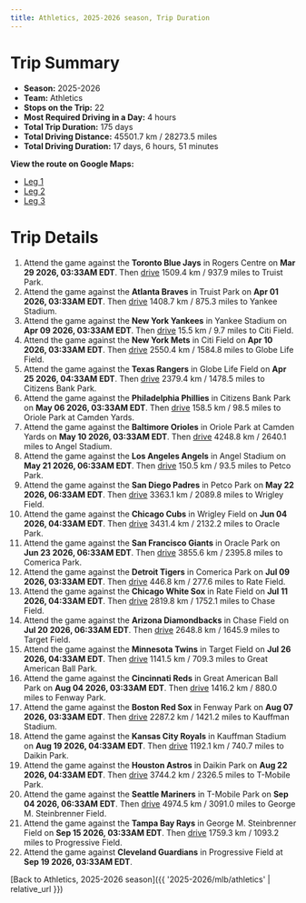 ```yaml
---
title: Athletics, 2025-2026 season, Trip Duration
---
```


# Trip Summary
- **Season:** 2025-2026
- **Team:** Athletics
- **Stops on the Trip:** 22
- **Most Required Driving in a Day:** 4 hours
- **Total Trip Duration:** 175 days
- **Total Driving Distance:** 45501.7 km / 28273.5 miles
- **Total Driving Duration:** 17 days, 6 hours, 51 minutes

**View the route on Google Maps:**
- [Leg 1](https://www.google.com/maps/dir/Rogers+Centre+Toronto/Truist+Park+Atlanta/Yankee+Stadium+Bronx/Citi+Field+Flushing/Globe+Life+Field+Arlington/Citizens+Bank+Park+Philadelphia/Oriole+Park+at+Camden+Yards+Baltimore/Angel+Stadium+Anaheim/Petco+Park+San+Diego/Wrigley+Field+Chicago)
- [Leg 2](https://www.google.com/maps/dir/Wrigley+Field+Chicago/Oracle+Park+San+Francisco/Comerica+Park+Detroit/Rate+Field+Chicago/Chase+Field+Phoenix/Target+Field+Minneapolis/Great+American+Ball+Park+Cincinnati/Fenway+Park+Boston/Kauffman+Stadium+Kansas+City/Daikin+Park+Houston)
- [Leg 3](https://www.google.com/maps/dir/Daikin+Park+Houston/T-Mobile+Park+Seattle/George+M.+Steinbrenner+Field+Tampa/Progressive+Field+Cleveland)

# Trip Details
1. Attend the game against the **Toronto Blue Jays** in Rogers Centre on **Mar 29 2026, 03:33AM EDT**. Then [drive](https://www.google.com/maps/dir/Rogers+Centre+Toronto/Truist+Park+Atlanta) 1509.4 km / 937.9 miles to Truist Park.
2. Attend the game against the **Atlanta Braves** in Truist Park on **Apr 01 2026, 03:33AM EDT**. Then [drive](https://www.google.com/maps/dir/Truist+Park+Atlanta/Yankee+Stadium+Bronx) 1408.7 km / 875.3 miles to Yankee Stadium.
3. Attend the game against the **New York Yankees** in Yankee Stadium on **Apr 09 2026, 03:33AM EDT**. Then [drive](https://www.google.com/maps/dir/Yankee+Stadium+Bronx/Citi+Field+Flushing) 15.5 km / 9.7 miles to Citi Field.
4. Attend the game against the **New York Mets** in Citi Field on **Apr 10 2026, 03:33AM EDT**. Then [drive](https://www.google.com/maps/dir/Citi+Field+Flushing/Globe+Life+Field+Arlington) 2550.4 km / 1584.8 miles to Globe Life Field.
5. Attend the game against the **Texas Rangers** in Globe Life Field on **Apr 25 2026, 04:33AM EDT**. Then [drive](https://www.google.com/maps/dir/Globe+Life+Field+Arlington/Citizens+Bank+Park+Philadelphia) 2379.4 km / 1478.5 miles to Citizens Bank Park.
6. Attend the game against the **Philadelphia Phillies** in Citizens Bank Park on **May 06 2026, 03:33AM EDT**. Then [drive](https://www.google.com/maps/dir/Citizens+Bank+Park+Philadelphia/Oriole+Park+at+Camden+Yards+Baltimore) 158.5 km / 98.5 miles to Oriole Park at Camden Yards.
7. Attend the game against the **Baltimore Orioles** in Oriole Park at Camden Yards on **May 10 2026, 03:33AM EDT**. Then [drive](https://www.google.com/maps/dir/Oriole+Park+at+Camden+Yards+Baltimore/Angel+Stadium+Anaheim) 4248.8 km / 2640.1 miles to Angel Stadium.
8. Attend the game against the **Los Angeles Angels** in Angel Stadium on **May 21 2026, 06:33AM EDT**. Then [drive](https://www.google.com/maps/dir/Angel+Stadium+Anaheim/Petco+Park+San+Diego) 150.5 km / 93.5 miles to Petco Park.
9. Attend the game against the **San Diego Padres** in Petco Park on **May 22 2026, 06:33AM EDT**. Then [drive](https://www.google.com/maps/dir/Petco+Park+San+Diego/Wrigley+Field+Chicago) 3363.1 km / 2089.8 miles to Wrigley Field.
10. Attend the game against the **Chicago Cubs** in Wrigley Field on **Jun 04 2026, 04:33AM EDT**. Then [drive](https://www.google.com/maps/dir/Wrigley+Field+Chicago/Oracle+Park+San+Francisco) 3431.4 km / 2132.2 miles to Oracle Park.
11. Attend the game against the **San Francisco Giants** in Oracle Park on **Jun 23 2026, 06:33AM EDT**. Then [drive](https://www.google.com/maps/dir/Oracle+Park+San+Francisco/Comerica+Park+Detroit) 3855.6 km / 2395.8 miles to Comerica Park.
12. Attend the game against the **Detroit Tigers** in Comerica Park on **Jul 09 2026, 03:33AM EDT**. Then [drive](https://www.google.com/maps/dir/Comerica+Park+Detroit/Rate+Field+Chicago) 446.8 km / 277.6 miles to Rate Field.
13. Attend the game against the **Chicago White Sox** in Rate Field on **Jul 11 2026, 04:33AM EDT**. Then [drive](https://www.google.com/maps/dir/Rate+Field+Chicago/Chase+Field+Phoenix) 2819.8 km / 1752.1 miles to Chase Field.
14. Attend the game against the **Arizona Diamondbacks** in Chase Field on **Jul 20 2026, 06:33AM EDT**. Then [drive](https://www.google.com/maps/dir/Chase+Field+Phoenix/Target+Field+Minneapolis) 2648.8 km / 1645.9 miles to Target Field.
15. Attend the game against the **Minnesota Twins** in Target Field on **Jul 26 2026, 04:33AM EDT**. Then [drive](https://www.google.com/maps/dir/Target+Field+Minneapolis/Great+American+Ball+Park+Cincinnati) 1141.5 km / 709.3 miles to Great American Ball Park.
16. Attend the game against the **Cincinnati Reds** in Great American Ball Park on **Aug 04 2026, 03:33AM EDT**. Then [drive](https://www.google.com/maps/dir/Great+American+Ball+Park+Cincinnati/Fenway+Park+Boston) 1416.2 km / 880.0 miles to Fenway Park.
17. Attend the game against the **Boston Red Sox** in Fenway Park on **Aug 07 2026, 03:33AM EDT**. Then [drive](https://www.google.com/maps/dir/Fenway+Park+Boston/Kauffman+Stadium+Kansas+City) 2287.2 km / 1421.2 miles to Kauffman Stadium.
18. Attend the game against the **Kansas City Royals** in Kauffman Stadium on **Aug 19 2026, 04:33AM EDT**. Then [drive](https://www.google.com/maps/dir/Kauffman+Stadium+Kansas+City/Daikin+Park+Houston) 1192.1 km / 740.7 miles to Daikin Park.
19. Attend the game against the **Houston Astros** in Daikin Park on **Aug 22 2026, 04:33AM EDT**. Then [drive](https://www.google.com/maps/dir/Daikin+Park+Houston/T-Mobile+Park+Seattle) 3744.2 km / 2326.5 miles to T-Mobile Park.
20. Attend the game against the **Seattle Mariners** in T-Mobile Park on **Sep 04 2026, 06:33AM EDT**. Then [drive](https://www.google.com/maps/dir/T-Mobile+Park+Seattle/George+M.+Steinbrenner+Field+Tampa) 4974.5 km / 3091.0 miles to George M. Steinbrenner Field.
21. Attend the game against the **Tampa Bay Rays** in George M. Steinbrenner Field on **Sep 15 2026, 03:33AM EDT**. Then [drive](https://www.google.com/maps/dir/George+M.+Steinbrenner+Field+Tampa/Progressive+Field+Cleveland) 1759.3 km / 1093.2 miles to Progressive Field.
22. Attend the game against **Cleveland Guardians** in Progressive Field at **Sep 19 2026, 03:33AM EDT**.

[Back to Athletics, 2025-2026 season]({{ '2025-2026/mlb/athletics' | relative_url }})
